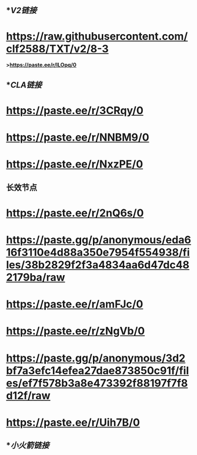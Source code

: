 ## **V2链接*

# https://raw.githubusercontent.com/clf2588/TXT/v2/8-3

**>https://paste.ee/r/lLOpq/0**

## **CLA链接*

# https://paste.ee/r/3CRqy/0

# https://paste.ee/r/NNBM9/0

# https://paste.ee/r/NxzPE/0


## **长效节点**


# https://paste.ee/r/2nQ6s/0

# https://paste.gg/p/anonymous/eda616f3110e4d88a350e7954f554938/files/38b2829f2f3a4834aa6d47dc482179ba/raw

# https://paste.ee/r/amFJc/0

# https://paste.ee/r/zNgVb/0
 
# https://paste.gg/p/anonymous/3d2bf7a3efc14efea27dae873850c91f/files/ef7f578b3a8e473392f88197f7f8d12f/raw

# https://paste.ee/r/Uih7B/0

## **小火箭链接*


